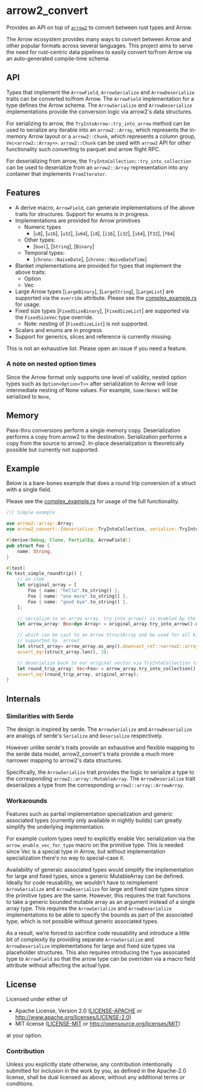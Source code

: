 # arrow2_convert

Provides an API on top of [`arrow2`](https://github.com/jorgecarleitao/arrow2) to convert between rust types and Arrow.

The Arrow ecosystem provides many ways to convert between Arrow and other popular formats across several languages. This project aims to serve the need for rust-centric data pipelines to easily convert to/from Arrow via an auto-generated compile-time schema.

## API

Types that implement the `ArrowField`, `ArrowSerialize` and `ArrowDeserialize` traits can be converted to/from Arrow. The `ArrowField` implementation for a type defines the Arrow schema. The `ArrowSerialize` and `ArrowDeserialize` implementations provide the conversion logic via arrow2's data structures.


For serializing to arrow, the `TryIntoArrow::try_into_arrow` method can be used to serialize any iterable into an `arrow2::Array`, which represents the in-memory Arrow layout or a `arrow2::Chunk`, which represents a column group, `Vec<arrow2::Array>>`. `arrow2::Chunk` can be used with `arrow2` API for other functionality such converting to parquet and arrow flight RPC.

For deserializing from arrow, the `TryIntoCollection::try_into_collection` can be used to deserialize from an `arrow2::Array` representation into any container that implements `FromIterator`.

## Features

- A derive macro, `ArrowField`, can generate implementations of the above traits for structures. Support for enums is in progress. 
- Implementations are provided for Arrow primitives
    - Numeric types
        - [`u8`], [`u16`], [`u32`], [`u64`], [`i8`], [`i16`], [`i32`], [`i64`], [`f32`], [`f64`]
    - Other types: 
        - [`bool`], [`String`], [`Binary`]
    - Temporal types: 
        - [`chrono::NaiveDate`], [`chrono::NaiveDateTime`]
- Blanket implementations are provided for types that implement the above traits:
    - Option<T>
    - Vec<T>
- Large Arrow types [`LargeBinary`], [`LargeString`], [`LargeList`] are supported via the `override` attribute. Please see the [complex_example.rs](./arrow2_convert/tests/complex_example.rs) for usage.
- Fixed size types [`FixedSizeBinary`], [`FixedSizeList`] are supported via the `FixedSizeVec` type override.
    - Note: nesting of [`FixedSizeList`] is not supported.
- Scalars and enums are in progress
- Support for generics, slices and reference is currently missing.

This is not an exhaustive list. Please open an issue if you need a feature.

### A note on nested option times

Since the Arrow format only supports one level of validity, nested option types such as `Option<Option<T>>` after serialization to Arrow will lose intermediate nesting of None values. For example, `Some(None)` will be serialized to `None`, 

## Memory

Pass-thru conversions perform a single memory copy. Deserialization performs a copy from arrow2 to the destination. Serialization performs a copy from the source to arrow2. In-place deserialization is theoretically possible but currently not supported.

## Example

Below is a bare-bones example that does a round trip conversion of a struct with a single field. 

Please see the [complex_example.rs](./arrow2_convert/tests/complex_example.rs) for usage of the full functionality.

```rust
/// Simple example

use arrow2::array::Array;
use arrow2_convert::{deserialize::TryIntoCollection, serialize::TryIntoArrow, ArrowField};

#[derive(Debug, Clone, PartialEq, ArrowField)]
pub struct Foo {
    name: String,
}

#[test]
fn test_simple_roundtrip() {
    // an item
    let original_array = [
        Foo { name: "hello".to_string() },
        Foo { name: "one more".to_string() },
        Foo { name: "good bye".to_string() },
    ];

    // serialize to an arrow array. try_into_arrow() is enabled by the TryIntoArrow trait
    let arrow_array: Box<dyn Array> = original_array.try_into_arrow().unwrap();

    // which can be cast to an Arrow StructArray and be used for all kinds of IPC, FFI, etc.
    // supported by `arrow2`
    let struct_array= arrow_array.as_any().downcast_ref::<arrow2::array::StructArray>().unwrap();
    assert_eq!(struct_array.len(), 3);

    // deserialize back to our original vector via TryIntoCollection trait.
    let round_trip_array: Vec<Foo> = arrow_array.try_into_collection().unwrap();
    assert_eq!(round_trip_array, original_array);
}
```

## Internals

### Similarities with Serde

The design is inspired by serde. The `ArrowSerialize` and `ArrowDeserialize` are analogs of serde's `Serialize` and `Deserialize` respectively.

However unlike serde's traits provide an exhaustive and flexible mapping to the serde data model, arrow2_convert's traits provide a much more narrower mapping to arrow2's data structures.

Specifically, the `ArrowSerialize` trait provides the logic to serialize a type to the corresponding `arrow2::array::MutableArray`. The `ArrowDeserialize` trait deserializes a type from the corresponding `arrow2::array::ArrowArray`. 


### Workarounds

Features such as partial implementation specialization and generic associated types (currently only available in nightly builds) can greatly simplify the underlying implementation.

For example custom types need to explicitly enable Vec<T> serialization via the `arrow_enable_vec_for_type` macro on the primitive type. This is needed since Vec<u8> is a special type in Arrow, but without implementation specialization there's no way to special-case it.

Availability of generaic associated types would simplify the implementation for large and fixed types, since a generic MutableArray can be defined. Ideally for code reusability, we wouldn’t have to reimplement `ArrowSerialize` and `ArrowDeserialize` for large and fixed size types since the primitive types are the same. However, this requires the trait functions to take a generic bounded mutable array as an argument instead of a single array type. This requires the `ArrowSerialize` and `ArrowDeserialize` implementations to be able to specify the bounds as part of the associated type, which is not possible without generic associated types.

As a result, we’re forced to sacrifice code reusability and introduce a little bit of complexity by providing separate `ArrowSerialize` and `ArrowDeserialize` implementations for large and fixed size types via placeholder structures. This also requires introducing the `Type` associated type to `ArrowField` so that the arrow type can be overriden via a macro field attribute without affecting the actual type.

## License

Licensed under either of

 * Apache License, Version 2.0 ([LICENSE-APACHE](LICENSE-APACHE) or http://www.apache.org/licenses/LICENSE-2.0)
 * MIT license ([LICENSE-MIT](LICENSE-MIT) or http://opensource.org/licenses/MIT)

at your option.

### Contribution

Unless you explicitly state otherwise, any contribution intentionally submitted for inclusion in the work by you, as defined in the Apache-2.0 license, shall be dual licensed as above, without any additional terms or conditions.

